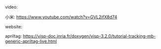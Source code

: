 video:

小米:
https://www.youtube.com/watch?v=GVL2ifX8d74

website:

apriltag:
https://visp-doc.inria.fr/doxygen/visp-3.2.0/tutorial-tracking-mb-generic-apriltag-live.html
